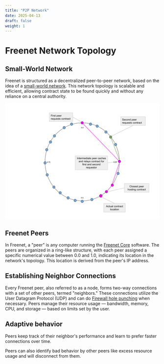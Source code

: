 ```yaml
---
title: "P2P Network"
date: 2025-04-13
draft: false
weight: 1
---
```


# Freenet Network Topology

## Small-World Network

Freenet is structured as a decentralized peer-to-peer network, based on the idea of
a [small-world network](https://en.wikipedia.org/wiki/Small-world_network). This
network topology is scalable and efficient, allowing contract state to be found
quickly and without any reliance on a central authority.

![Small World Network](p2p-network.svg)

## Freenet Peers

In Freenet, a "peer" is any computer running the [Freenet
Core](https://github.com/freenet/freenet-core) software. The peers are organized
in a ring-like structure, with each peer assigned a specific numerical value
between 0.0 and 1.0, indicating its location in the network's topology. This
location is derived from the peer's IP address.

## Establishing Neighbor Connections

Every Freenet peer, also referred to as a node, forms two-way connections with a
set of other peers, termed "neighbors." These connections utilize the User
Datagram Protocol (UDP) and can do [Firewall hole punching](<https://en.wikipedia.org/wiki/Hole_punching_(networking)>) when necessary. Peers manage their resource usage —
bandwidth, memory, CPU, and storage — based on limits set by the user.

## Adaptive behavior

Peers keep track of their neighbor's performance and learn to prefer faster
connections over time.

Peers can also identify bad behavior by other peers like excess resource usage and
will disconnect from them.
